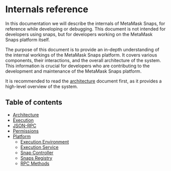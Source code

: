 # Internals reference

In this documentation we will describe the internals of MetaMask Snaps, for
reference while developing or debugging. This document is not intended for
developers using snaps, but for developers working on the MetaMask Snaps
platform itself.

The purpose of this document is to provide an in-depth understanding of the internal workings of the MetaMask Snaps platform. It covers various components, their interactions, and the overall architecture of the system. This information is crucial for developers who are contributing to the development and maintenance of the MetaMask Snaps platform.

It is recommended to read the [architecture](./architecture.md)
document first, as it provides a high-level overview of the system.

## Table of contents

- [Architecture](./architecture.md)
- [Execution](./execution.md)
- [JSON-RPC](./json-rpc.md)
- [Permissions](./permissions.md)
- [Platform](./platform/readme.md)
  - [Execution Environment](./platform/execution-environment.md)
  - [Execution Service](./platform/execution-service.md)
  - [Snap Controller](./platform/snap-controller.md)
  - [Snaps Registry](./platform/snaps-registry.md)
  - [RPC Methods](./platform/rpc-methods.md)
